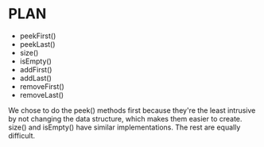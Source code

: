 # PLAN
- peekFirst()
- peekLast()
- size()
- isEmpty()
- addFirst()
- addLast()
- removeFirst()
- removeLast()

We chose to do the peek() methods first because they're the least intrusive by not changing the data structure, which makes them easier to create. size() and isEmpty() have similar implementations. The rest are equally difficult. 
